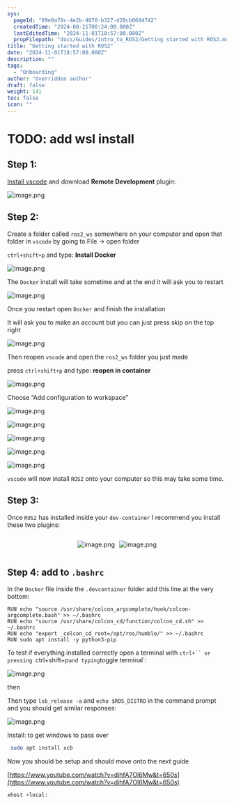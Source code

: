 ```yaml
---
sys:
  pageId: "89e0a78c-4e2b-4070-b327-d28cb0694742"
  createdTime: "2024-08-21T00:24:00.000Z"
  lastEditedTime: "2024-11-01T18:57:00.000Z"
  propFilepath: "docs/Guides/intro_to_ROS2/Getting started with ROS2.md"
title: "Getting started with ROS2"
date: "2024-11-01T18:57:00.000Z"
description: ""
tags:
  - "Onboarding"
author: "Overridden author"
draft: false
weight: 141
toc: false
icon: ""
---
```


# TODO: add wsl install

## Step 1:

[Install vscode](https://code.visualstudio.com/download) and download **Remote Development** plugin:

![image.png](https://prod-files-secure.s3.us-west-2.amazonaws.com/d518164a-d88e-44d1-a4ee-3adb3bd8bce0/efb52993-1881-4a40-b95e-6f020334f022/image.png?X-Amz-Algorithm=AWS4-HMAC-SHA256&X-Amz-Content-Sha256=UNSIGNED-PAYLOAD&X-Amz-Credential=ASIAZI2LB466QUX2C255%2F20250206%2Fus-west-2%2Fs3%2Faws4_request&X-Amz-Date=20250206T190127Z&X-Amz-Expires=3600&X-Amz-Security-Token=IQoJb3JpZ2luX2VjEEsaCXVzLXdlc3QtMiJHMEUCIFr1o5FHKTVfAzg0YqRTag3d6AwjuT8Gkvbb4ghg66%2FxAiEA%2Fby8uco2WZ2rHbgcic%2F%2BfU88Bp6vN07M1a9gx4Sn%2Fs4q%2FwMIYxAAGgw2Mzc0MjMxODM4MDUiDLQcR4Ybl77%2BkJfPCSrcA9Akj8SuGZAnnzBNQrXVJfjNPHifEuiCr0e7MzBtFgYiqZgFj8eB0ctTEGUSSGM4qdGGZdSpmHY%2F2ts4xu%2FP%2FVBNIwGGOTm98bUikB0d7lXczpBSkjhbxrA5I%2B6tqDZOOLErcDTBrAumpwQkTgiU%2BtNqQ4yZxvbfdvpoLzEzpWN6OADFr87N41nmzrKEUUGQ2p4YaJ96HexjtUruWUa4k1CzLro5%2BkNx47hat6FMuobwp%2B8m3doNVjR0meWvLPJfPZRslZsEAQnAmKtlGEB0NIUnLNnICIaL%2BychqIjkmCcK8lqvq5oXKl4B%2BU0PVltpsq%2BvhtOy2dN%2Fko3xzzd7Hj5iht2w0rz2U%2FmjnAAehJFMKHitj0EQ5vy%2ByNjARuWTPOX1q9JQvkO3hJvRCiqqNmjRom147ZuWPG8D%2B0bebkh5uudjgoYLItUGL%2F9tfzWIa6TNCsxjdAfacHw4bTGSKlwD%2FBEuK6Thtd%2FPPtvC5mzLQUCrwNG4GuHS6SF68jLh%2F2q5BpP8t0yCMFg16yzFdTWFcsbPmXHj0pkbFZ9nboFdtY69Vn12HAjjDNpDV3L8hZdfIfL72GGC%2FAzTvRK5A4JWvJcUy0uV4ej7V7RjvwsziMIOtrggi5yTPGCuMOH9k70GOqUBfJX1XyIWNXiRCE3wPz3xgX5DRm4hUFSlpDIOReecmkt%2FccKdJOCpWK3arVzCczCn2Tx1pD3NDf7GMe1YS4r57IMgNkRGXziBMo5mr4nbHKIG4P75AfqA1gS0dkaeTRBcLP8smlfccpLaGB4dHqE%2F9JsstZosMgtslPn8ucGgVxXaVa3OUpby%2FXNti7biy9Sb3K8xCS8tUVpnGkw6%2BEMPnttyk%2FPG&X-Amz-Signature=f71774997af35133393f908fd2e4a2a01d389729d39ab532724439bdf325a6a7&X-Amz-SignedHeaders=host&x-id=GetObject)

## Step 2:

Create a folder called `ros2_ws` somewhere on your computer and open that folder in `vscode` by going to File → open folder 

`ctrl+shift+p` and type: **Install Docker**

![image.png](https://prod-files-secure.s3.us-west-2.amazonaws.com/d518164a-d88e-44d1-a4ee-3adb3bd8bce0/2269dc0e-1cd5-47ff-bceb-c04ad9b2eab0/image.png?X-Amz-Algorithm=AWS4-HMAC-SHA256&X-Amz-Content-Sha256=UNSIGNED-PAYLOAD&X-Amz-Credential=ASIAZI2LB466QUX2C255%2F20250206%2Fus-west-2%2Fs3%2Faws4_request&X-Amz-Date=20250206T190126Z&X-Amz-Expires=3600&X-Amz-Security-Token=IQoJb3JpZ2luX2VjEEsaCXVzLXdlc3QtMiJHMEUCIFr1o5FHKTVfAzg0YqRTag3d6AwjuT8Gkvbb4ghg66%2FxAiEA%2Fby8uco2WZ2rHbgcic%2F%2BfU88Bp6vN07M1a9gx4Sn%2Fs4q%2FwMIYxAAGgw2Mzc0MjMxODM4MDUiDLQcR4Ybl77%2BkJfPCSrcA9Akj8SuGZAnnzBNQrXVJfjNPHifEuiCr0e7MzBtFgYiqZgFj8eB0ctTEGUSSGM4qdGGZdSpmHY%2F2ts4xu%2FP%2FVBNIwGGOTm98bUikB0d7lXczpBSkjhbxrA5I%2B6tqDZOOLErcDTBrAumpwQkTgiU%2BtNqQ4yZxvbfdvpoLzEzpWN6OADFr87N41nmzrKEUUGQ2p4YaJ96HexjtUruWUa4k1CzLro5%2BkNx47hat6FMuobwp%2B8m3doNVjR0meWvLPJfPZRslZsEAQnAmKtlGEB0NIUnLNnICIaL%2BychqIjkmCcK8lqvq5oXKl4B%2BU0PVltpsq%2BvhtOy2dN%2Fko3xzzd7Hj5iht2w0rz2U%2FmjnAAehJFMKHitj0EQ5vy%2ByNjARuWTPOX1q9JQvkO3hJvRCiqqNmjRom147ZuWPG8D%2B0bebkh5uudjgoYLItUGL%2F9tfzWIa6TNCsxjdAfacHw4bTGSKlwD%2FBEuK6Thtd%2FPPtvC5mzLQUCrwNG4GuHS6SF68jLh%2F2q5BpP8t0yCMFg16yzFdTWFcsbPmXHj0pkbFZ9nboFdtY69Vn12HAjjDNpDV3L8hZdfIfL72GGC%2FAzTvRK5A4JWvJcUy0uV4ej7V7RjvwsziMIOtrggi5yTPGCuMOH9k70GOqUBfJX1XyIWNXiRCE3wPz3xgX5DRm4hUFSlpDIOReecmkt%2FccKdJOCpWK3arVzCczCn2Tx1pD3NDf7GMe1YS4r57IMgNkRGXziBMo5mr4nbHKIG4P75AfqA1gS0dkaeTRBcLP8smlfccpLaGB4dHqE%2F9JsstZosMgtslPn8ucGgVxXaVa3OUpby%2FXNti7biy9Sb3K8xCS8tUVpnGkw6%2BEMPnttyk%2FPG&X-Amz-Signature=57eb945822570e8df66ef4ab796c292cc5c076fe83ad9c56104f321711e5e042&X-Amz-SignedHeaders=host&x-id=GetObject)

The `Docker` install will take sometime and at the end it will ask you to restart

![image.png](https://prod-files-secure.s3.us-west-2.amazonaws.com/d518164a-d88e-44d1-a4ee-3adb3bd8bce0/ed233f78-be33-4b1f-b89c-9c346c0e961e/image.png?X-Amz-Algorithm=AWS4-HMAC-SHA256&X-Amz-Content-Sha256=UNSIGNED-PAYLOAD&X-Amz-Credential=ASIAZI2LB466QUX2C255%2F20250206%2Fus-west-2%2Fs3%2Faws4_request&X-Amz-Date=20250206T190126Z&X-Amz-Expires=3600&X-Amz-Security-Token=IQoJb3JpZ2luX2VjEEsaCXVzLXdlc3QtMiJHMEUCIFr1o5FHKTVfAzg0YqRTag3d6AwjuT8Gkvbb4ghg66%2FxAiEA%2Fby8uco2WZ2rHbgcic%2F%2BfU88Bp6vN07M1a9gx4Sn%2Fs4q%2FwMIYxAAGgw2Mzc0MjMxODM4MDUiDLQcR4Ybl77%2BkJfPCSrcA9Akj8SuGZAnnzBNQrXVJfjNPHifEuiCr0e7MzBtFgYiqZgFj8eB0ctTEGUSSGM4qdGGZdSpmHY%2F2ts4xu%2FP%2FVBNIwGGOTm98bUikB0d7lXczpBSkjhbxrA5I%2B6tqDZOOLErcDTBrAumpwQkTgiU%2BtNqQ4yZxvbfdvpoLzEzpWN6OADFr87N41nmzrKEUUGQ2p4YaJ96HexjtUruWUa4k1CzLro5%2BkNx47hat6FMuobwp%2B8m3doNVjR0meWvLPJfPZRslZsEAQnAmKtlGEB0NIUnLNnICIaL%2BychqIjkmCcK8lqvq5oXKl4B%2BU0PVltpsq%2BvhtOy2dN%2Fko3xzzd7Hj5iht2w0rz2U%2FmjnAAehJFMKHitj0EQ5vy%2ByNjARuWTPOX1q9JQvkO3hJvRCiqqNmjRom147ZuWPG8D%2B0bebkh5uudjgoYLItUGL%2F9tfzWIa6TNCsxjdAfacHw4bTGSKlwD%2FBEuK6Thtd%2FPPtvC5mzLQUCrwNG4GuHS6SF68jLh%2F2q5BpP8t0yCMFg16yzFdTWFcsbPmXHj0pkbFZ9nboFdtY69Vn12HAjjDNpDV3L8hZdfIfL72GGC%2FAzTvRK5A4JWvJcUy0uV4ej7V7RjvwsziMIOtrggi5yTPGCuMOH9k70GOqUBfJX1XyIWNXiRCE3wPz3xgX5DRm4hUFSlpDIOReecmkt%2FccKdJOCpWK3arVzCczCn2Tx1pD3NDf7GMe1YS4r57IMgNkRGXziBMo5mr4nbHKIG4P75AfqA1gS0dkaeTRBcLP8smlfccpLaGB4dHqE%2F9JsstZosMgtslPn8ucGgVxXaVa3OUpby%2FXNti7biy9Sb3K8xCS8tUVpnGkw6%2BEMPnttyk%2FPG&X-Amz-Signature=ad1787e4d464a094bfe3c68e8a3d2d238c308a30b1b743092648b5bd17c2ace9&X-Amz-SignedHeaders=host&x-id=GetObject)

Once you restart open `Docker` and finish the installation

It will ask you to make an account but you can just press skip on the top right

![image.png](https://prod-files-secure.s3.us-west-2.amazonaws.com/d518164a-d88e-44d1-a4ee-3adb3bd8bce0/21010ad9-1659-4fd9-9f59-9932a09b2a3d/image.png?X-Amz-Algorithm=AWS4-HMAC-SHA256&X-Amz-Content-Sha256=UNSIGNED-PAYLOAD&X-Amz-Credential=ASIAZI2LB466QUX2C255%2F20250206%2Fus-west-2%2Fs3%2Faws4_request&X-Amz-Date=20250206T190127Z&X-Amz-Expires=3600&X-Amz-Security-Token=IQoJb3JpZ2luX2VjEEsaCXVzLXdlc3QtMiJHMEUCIFr1o5FHKTVfAzg0YqRTag3d6AwjuT8Gkvbb4ghg66%2FxAiEA%2Fby8uco2WZ2rHbgcic%2F%2BfU88Bp6vN07M1a9gx4Sn%2Fs4q%2FwMIYxAAGgw2Mzc0MjMxODM4MDUiDLQcR4Ybl77%2BkJfPCSrcA9Akj8SuGZAnnzBNQrXVJfjNPHifEuiCr0e7MzBtFgYiqZgFj8eB0ctTEGUSSGM4qdGGZdSpmHY%2F2ts4xu%2FP%2FVBNIwGGOTm98bUikB0d7lXczpBSkjhbxrA5I%2B6tqDZOOLErcDTBrAumpwQkTgiU%2BtNqQ4yZxvbfdvpoLzEzpWN6OADFr87N41nmzrKEUUGQ2p4YaJ96HexjtUruWUa4k1CzLro5%2BkNx47hat6FMuobwp%2B8m3doNVjR0meWvLPJfPZRslZsEAQnAmKtlGEB0NIUnLNnICIaL%2BychqIjkmCcK8lqvq5oXKl4B%2BU0PVltpsq%2BvhtOy2dN%2Fko3xzzd7Hj5iht2w0rz2U%2FmjnAAehJFMKHitj0EQ5vy%2ByNjARuWTPOX1q9JQvkO3hJvRCiqqNmjRom147ZuWPG8D%2B0bebkh5uudjgoYLItUGL%2F9tfzWIa6TNCsxjdAfacHw4bTGSKlwD%2FBEuK6Thtd%2FPPtvC5mzLQUCrwNG4GuHS6SF68jLh%2F2q5BpP8t0yCMFg16yzFdTWFcsbPmXHj0pkbFZ9nboFdtY69Vn12HAjjDNpDV3L8hZdfIfL72GGC%2FAzTvRK5A4JWvJcUy0uV4ej7V7RjvwsziMIOtrggi5yTPGCuMOH9k70GOqUBfJX1XyIWNXiRCE3wPz3xgX5DRm4hUFSlpDIOReecmkt%2FccKdJOCpWK3arVzCczCn2Tx1pD3NDf7GMe1YS4r57IMgNkRGXziBMo5mr4nbHKIG4P75AfqA1gS0dkaeTRBcLP8smlfccpLaGB4dHqE%2F9JsstZosMgtslPn8ucGgVxXaVa3OUpby%2FXNti7biy9Sb3K8xCS8tUVpnGkw6%2BEMPnttyk%2FPG&X-Amz-Signature=85f50117941ba0c9a362744e5e136c5a9107ef566633f32ef615685b3a11bca5&X-Amz-SignedHeaders=host&x-id=GetObject)

Then reopen `vscode` and open the `ros2_ws` folder you just made

press `ctrl+shift+p` and type: **reopen in container**

![image.png](https://prod-files-secure.s3.us-west-2.amazonaws.com/d518164a-d88e-44d1-a4ee-3adb3bd8bce0/4e93b8c2-41ad-488c-8095-c74205196118/image.png?X-Amz-Algorithm=AWS4-HMAC-SHA256&X-Amz-Content-Sha256=UNSIGNED-PAYLOAD&X-Amz-Credential=ASIAZI2LB466QUX2C255%2F20250206%2Fus-west-2%2Fs3%2Faws4_request&X-Amz-Date=20250206T190126Z&X-Amz-Expires=3600&X-Amz-Security-Token=IQoJb3JpZ2luX2VjEEsaCXVzLXdlc3QtMiJHMEUCIFr1o5FHKTVfAzg0YqRTag3d6AwjuT8Gkvbb4ghg66%2FxAiEA%2Fby8uco2WZ2rHbgcic%2F%2BfU88Bp6vN07M1a9gx4Sn%2Fs4q%2FwMIYxAAGgw2Mzc0MjMxODM4MDUiDLQcR4Ybl77%2BkJfPCSrcA9Akj8SuGZAnnzBNQrXVJfjNPHifEuiCr0e7MzBtFgYiqZgFj8eB0ctTEGUSSGM4qdGGZdSpmHY%2F2ts4xu%2FP%2FVBNIwGGOTm98bUikB0d7lXczpBSkjhbxrA5I%2B6tqDZOOLErcDTBrAumpwQkTgiU%2BtNqQ4yZxvbfdvpoLzEzpWN6OADFr87N41nmzrKEUUGQ2p4YaJ96HexjtUruWUa4k1CzLro5%2BkNx47hat6FMuobwp%2B8m3doNVjR0meWvLPJfPZRslZsEAQnAmKtlGEB0NIUnLNnICIaL%2BychqIjkmCcK8lqvq5oXKl4B%2BU0PVltpsq%2BvhtOy2dN%2Fko3xzzd7Hj5iht2w0rz2U%2FmjnAAehJFMKHitj0EQ5vy%2ByNjARuWTPOX1q9JQvkO3hJvRCiqqNmjRom147ZuWPG8D%2B0bebkh5uudjgoYLItUGL%2F9tfzWIa6TNCsxjdAfacHw4bTGSKlwD%2FBEuK6Thtd%2FPPtvC5mzLQUCrwNG4GuHS6SF68jLh%2F2q5BpP8t0yCMFg16yzFdTWFcsbPmXHj0pkbFZ9nboFdtY69Vn12HAjjDNpDV3L8hZdfIfL72GGC%2FAzTvRK5A4JWvJcUy0uV4ej7V7RjvwsziMIOtrggi5yTPGCuMOH9k70GOqUBfJX1XyIWNXiRCE3wPz3xgX5DRm4hUFSlpDIOReecmkt%2FccKdJOCpWK3arVzCczCn2Tx1pD3NDf7GMe1YS4r57IMgNkRGXziBMo5mr4nbHKIG4P75AfqA1gS0dkaeTRBcLP8smlfccpLaGB4dHqE%2F9JsstZosMgtslPn8ucGgVxXaVa3OUpby%2FXNti7biy9Sb3K8xCS8tUVpnGkw6%2BEMPnttyk%2FPG&X-Amz-Signature=f08dda5225a7610fbd02959b87916c6d284c56442ba107a67122e94103f61b16&X-Amz-SignedHeaders=host&x-id=GetObject)

Choose “Add configuration to workspace”

![image.png](https://prod-files-secure.s3.us-west-2.amazonaws.com/d518164a-d88e-44d1-a4ee-3adb3bd8bce0/9560b282-5060-4989-ba37-97e7b2c22476/image.png?X-Amz-Algorithm=AWS4-HMAC-SHA256&X-Amz-Content-Sha256=UNSIGNED-PAYLOAD&X-Amz-Credential=ASIAZI2LB466QUX2C255%2F20250206%2Fus-west-2%2Fs3%2Faws4_request&X-Amz-Date=20250206T190127Z&X-Amz-Expires=3600&X-Amz-Security-Token=IQoJb3JpZ2luX2VjEEsaCXVzLXdlc3QtMiJHMEUCIFr1o5FHKTVfAzg0YqRTag3d6AwjuT8Gkvbb4ghg66%2FxAiEA%2Fby8uco2WZ2rHbgcic%2F%2BfU88Bp6vN07M1a9gx4Sn%2Fs4q%2FwMIYxAAGgw2Mzc0MjMxODM4MDUiDLQcR4Ybl77%2BkJfPCSrcA9Akj8SuGZAnnzBNQrXVJfjNPHifEuiCr0e7MzBtFgYiqZgFj8eB0ctTEGUSSGM4qdGGZdSpmHY%2F2ts4xu%2FP%2FVBNIwGGOTm98bUikB0d7lXczpBSkjhbxrA5I%2B6tqDZOOLErcDTBrAumpwQkTgiU%2BtNqQ4yZxvbfdvpoLzEzpWN6OADFr87N41nmzrKEUUGQ2p4YaJ96HexjtUruWUa4k1CzLro5%2BkNx47hat6FMuobwp%2B8m3doNVjR0meWvLPJfPZRslZsEAQnAmKtlGEB0NIUnLNnICIaL%2BychqIjkmCcK8lqvq5oXKl4B%2BU0PVltpsq%2BvhtOy2dN%2Fko3xzzd7Hj5iht2w0rz2U%2FmjnAAehJFMKHitj0EQ5vy%2ByNjARuWTPOX1q9JQvkO3hJvRCiqqNmjRom147ZuWPG8D%2B0bebkh5uudjgoYLItUGL%2F9tfzWIa6TNCsxjdAfacHw4bTGSKlwD%2FBEuK6Thtd%2FPPtvC5mzLQUCrwNG4GuHS6SF68jLh%2F2q5BpP8t0yCMFg16yzFdTWFcsbPmXHj0pkbFZ9nboFdtY69Vn12HAjjDNpDV3L8hZdfIfL72GGC%2FAzTvRK5A4JWvJcUy0uV4ej7V7RjvwsziMIOtrggi5yTPGCuMOH9k70GOqUBfJX1XyIWNXiRCE3wPz3xgX5DRm4hUFSlpDIOReecmkt%2FccKdJOCpWK3arVzCczCn2Tx1pD3NDf7GMe1YS4r57IMgNkRGXziBMo5mr4nbHKIG4P75AfqA1gS0dkaeTRBcLP8smlfccpLaGB4dHqE%2F9JsstZosMgtslPn8ucGgVxXaVa3OUpby%2FXNti7biy9Sb3K8xCS8tUVpnGkw6%2BEMPnttyk%2FPG&X-Amz-Signature=9bd61ad7df4a82840ff42f6117191c9f641060e845058906d4376cfbba1030db&X-Amz-SignedHeaders=host&x-id=GetObject)

![image.png](https://prod-files-secure.s3.us-west-2.amazonaws.com/d518164a-d88e-44d1-a4ee-3adb3bd8bce0/2ee63f81-886b-48e8-a553-dc6e5eac99e4/image.png?X-Amz-Algorithm=AWS4-HMAC-SHA256&X-Amz-Content-Sha256=UNSIGNED-PAYLOAD&X-Amz-Credential=ASIAZI2LB466QUX2C255%2F20250206%2Fus-west-2%2Fs3%2Faws4_request&X-Amz-Date=20250206T190126Z&X-Amz-Expires=3600&X-Amz-Security-Token=IQoJb3JpZ2luX2VjEEsaCXVzLXdlc3QtMiJHMEUCIFr1o5FHKTVfAzg0YqRTag3d6AwjuT8Gkvbb4ghg66%2FxAiEA%2Fby8uco2WZ2rHbgcic%2F%2BfU88Bp6vN07M1a9gx4Sn%2Fs4q%2FwMIYxAAGgw2Mzc0MjMxODM4MDUiDLQcR4Ybl77%2BkJfPCSrcA9Akj8SuGZAnnzBNQrXVJfjNPHifEuiCr0e7MzBtFgYiqZgFj8eB0ctTEGUSSGM4qdGGZdSpmHY%2F2ts4xu%2FP%2FVBNIwGGOTm98bUikB0d7lXczpBSkjhbxrA5I%2B6tqDZOOLErcDTBrAumpwQkTgiU%2BtNqQ4yZxvbfdvpoLzEzpWN6OADFr87N41nmzrKEUUGQ2p4YaJ96HexjtUruWUa4k1CzLro5%2BkNx47hat6FMuobwp%2B8m3doNVjR0meWvLPJfPZRslZsEAQnAmKtlGEB0NIUnLNnICIaL%2BychqIjkmCcK8lqvq5oXKl4B%2BU0PVltpsq%2BvhtOy2dN%2Fko3xzzd7Hj5iht2w0rz2U%2FmjnAAehJFMKHitj0EQ5vy%2ByNjARuWTPOX1q9JQvkO3hJvRCiqqNmjRom147ZuWPG8D%2B0bebkh5uudjgoYLItUGL%2F9tfzWIa6TNCsxjdAfacHw4bTGSKlwD%2FBEuK6Thtd%2FPPtvC5mzLQUCrwNG4GuHS6SF68jLh%2F2q5BpP8t0yCMFg16yzFdTWFcsbPmXHj0pkbFZ9nboFdtY69Vn12HAjjDNpDV3L8hZdfIfL72GGC%2FAzTvRK5A4JWvJcUy0uV4ej7V7RjvwsziMIOtrggi5yTPGCuMOH9k70GOqUBfJX1XyIWNXiRCE3wPz3xgX5DRm4hUFSlpDIOReecmkt%2FccKdJOCpWK3arVzCczCn2Tx1pD3NDf7GMe1YS4r57IMgNkRGXziBMo5mr4nbHKIG4P75AfqA1gS0dkaeTRBcLP8smlfccpLaGB4dHqE%2F9JsstZosMgtslPn8ucGgVxXaVa3OUpby%2FXNti7biy9Sb3K8xCS8tUVpnGkw6%2BEMPnttyk%2FPG&X-Amz-Signature=3dfe2c9d61977f2f9269fe1d64e376d7edf1043c6682b86c582755888d424088&X-Amz-SignedHeaders=host&x-id=GetObject)

![image.png](https://prod-files-secure.s3.us-west-2.amazonaws.com/d518164a-d88e-44d1-a4ee-3adb3bd8bce0/ae1580b2-b048-407e-aed9-b584224a7a04/image.png?X-Amz-Algorithm=AWS4-HMAC-SHA256&X-Amz-Content-Sha256=UNSIGNED-PAYLOAD&X-Amz-Credential=ASIAZI2LB466QUX2C255%2F20250206%2Fus-west-2%2Fs3%2Faws4_request&X-Amz-Date=20250206T190126Z&X-Amz-Expires=3600&X-Amz-Security-Token=IQoJb3JpZ2luX2VjEEsaCXVzLXdlc3QtMiJHMEUCIFr1o5FHKTVfAzg0YqRTag3d6AwjuT8Gkvbb4ghg66%2FxAiEA%2Fby8uco2WZ2rHbgcic%2F%2BfU88Bp6vN07M1a9gx4Sn%2Fs4q%2FwMIYxAAGgw2Mzc0MjMxODM4MDUiDLQcR4Ybl77%2BkJfPCSrcA9Akj8SuGZAnnzBNQrXVJfjNPHifEuiCr0e7MzBtFgYiqZgFj8eB0ctTEGUSSGM4qdGGZdSpmHY%2F2ts4xu%2FP%2FVBNIwGGOTm98bUikB0d7lXczpBSkjhbxrA5I%2B6tqDZOOLErcDTBrAumpwQkTgiU%2BtNqQ4yZxvbfdvpoLzEzpWN6OADFr87N41nmzrKEUUGQ2p4YaJ96HexjtUruWUa4k1CzLro5%2BkNx47hat6FMuobwp%2B8m3doNVjR0meWvLPJfPZRslZsEAQnAmKtlGEB0NIUnLNnICIaL%2BychqIjkmCcK8lqvq5oXKl4B%2BU0PVltpsq%2BvhtOy2dN%2Fko3xzzd7Hj5iht2w0rz2U%2FmjnAAehJFMKHitj0EQ5vy%2ByNjARuWTPOX1q9JQvkO3hJvRCiqqNmjRom147ZuWPG8D%2B0bebkh5uudjgoYLItUGL%2F9tfzWIa6TNCsxjdAfacHw4bTGSKlwD%2FBEuK6Thtd%2FPPtvC5mzLQUCrwNG4GuHS6SF68jLh%2F2q5BpP8t0yCMFg16yzFdTWFcsbPmXHj0pkbFZ9nboFdtY69Vn12HAjjDNpDV3L8hZdfIfL72GGC%2FAzTvRK5A4JWvJcUy0uV4ej7V7RjvwsziMIOtrggi5yTPGCuMOH9k70GOqUBfJX1XyIWNXiRCE3wPz3xgX5DRm4hUFSlpDIOReecmkt%2FccKdJOCpWK3arVzCczCn2Tx1pD3NDf7GMe1YS4r57IMgNkRGXziBMo5mr4nbHKIG4P75AfqA1gS0dkaeTRBcLP8smlfccpLaGB4dHqE%2F9JsstZosMgtslPn8ucGgVxXaVa3OUpby%2FXNti7biy9Sb3K8xCS8tUVpnGkw6%2BEMPnttyk%2FPG&X-Amz-Signature=6e189c59c39fadb1aaa42bee5050db5e9788b0ee0bc118078e5d458c9714a356&X-Amz-SignedHeaders=host&x-id=GetObject)

![image.png](https://prod-files-secure.s3.us-west-2.amazonaws.com/d518164a-d88e-44d1-a4ee-3adb3bd8bce0/53255b28-f75e-430f-b9e3-c0ac8577e42b/image.png?X-Amz-Algorithm=AWS4-HMAC-SHA256&X-Amz-Content-Sha256=UNSIGNED-PAYLOAD&X-Amz-Credential=ASIAZI2LB466QUX2C255%2F20250206%2Fus-west-2%2Fs3%2Faws4_request&X-Amz-Date=20250206T190126Z&X-Amz-Expires=3600&X-Amz-Security-Token=IQoJb3JpZ2luX2VjEEsaCXVzLXdlc3QtMiJHMEUCIFr1o5FHKTVfAzg0YqRTag3d6AwjuT8Gkvbb4ghg66%2FxAiEA%2Fby8uco2WZ2rHbgcic%2F%2BfU88Bp6vN07M1a9gx4Sn%2Fs4q%2FwMIYxAAGgw2Mzc0MjMxODM4MDUiDLQcR4Ybl77%2BkJfPCSrcA9Akj8SuGZAnnzBNQrXVJfjNPHifEuiCr0e7MzBtFgYiqZgFj8eB0ctTEGUSSGM4qdGGZdSpmHY%2F2ts4xu%2FP%2FVBNIwGGOTm98bUikB0d7lXczpBSkjhbxrA5I%2B6tqDZOOLErcDTBrAumpwQkTgiU%2BtNqQ4yZxvbfdvpoLzEzpWN6OADFr87N41nmzrKEUUGQ2p4YaJ96HexjtUruWUa4k1CzLro5%2BkNx47hat6FMuobwp%2B8m3doNVjR0meWvLPJfPZRslZsEAQnAmKtlGEB0NIUnLNnICIaL%2BychqIjkmCcK8lqvq5oXKl4B%2BU0PVltpsq%2BvhtOy2dN%2Fko3xzzd7Hj5iht2w0rz2U%2FmjnAAehJFMKHitj0EQ5vy%2ByNjARuWTPOX1q9JQvkO3hJvRCiqqNmjRom147ZuWPG8D%2B0bebkh5uudjgoYLItUGL%2F9tfzWIa6TNCsxjdAfacHw4bTGSKlwD%2FBEuK6Thtd%2FPPtvC5mzLQUCrwNG4GuHS6SF68jLh%2F2q5BpP8t0yCMFg16yzFdTWFcsbPmXHj0pkbFZ9nboFdtY69Vn12HAjjDNpDV3L8hZdfIfL72GGC%2FAzTvRK5A4JWvJcUy0uV4ej7V7RjvwsziMIOtrggi5yTPGCuMOH9k70GOqUBfJX1XyIWNXiRCE3wPz3xgX5DRm4hUFSlpDIOReecmkt%2FccKdJOCpWK3arVzCczCn2Tx1pD3NDf7GMe1YS4r57IMgNkRGXziBMo5mr4nbHKIG4P75AfqA1gS0dkaeTRBcLP8smlfccpLaGB4dHqE%2F9JsstZosMgtslPn8ucGgVxXaVa3OUpby%2FXNti7biy9Sb3K8xCS8tUVpnGkw6%2BEMPnttyk%2FPG&X-Amz-Signature=32282f9873d0a83e5f772cfd9738aef698cf778e4ee0052094b516463152e2f5&X-Amz-SignedHeaders=host&x-id=GetObject)

![image.png](https://prod-files-secure.s3.us-west-2.amazonaws.com/d518164a-d88e-44d1-a4ee-3adb3bd8bce0/7c562767-5af9-4ffb-97d1-327bcdf4ee00/image.png?X-Amz-Algorithm=AWS4-HMAC-SHA256&X-Amz-Content-Sha256=UNSIGNED-PAYLOAD&X-Amz-Credential=ASIAZI2LB466QUX2C255%2F20250206%2Fus-west-2%2Fs3%2Faws4_request&X-Amz-Date=20250206T190126Z&X-Amz-Expires=3600&X-Amz-Security-Token=IQoJb3JpZ2luX2VjEEsaCXVzLXdlc3QtMiJHMEUCIFr1o5FHKTVfAzg0YqRTag3d6AwjuT8Gkvbb4ghg66%2FxAiEA%2Fby8uco2WZ2rHbgcic%2F%2BfU88Bp6vN07M1a9gx4Sn%2Fs4q%2FwMIYxAAGgw2Mzc0MjMxODM4MDUiDLQcR4Ybl77%2BkJfPCSrcA9Akj8SuGZAnnzBNQrXVJfjNPHifEuiCr0e7MzBtFgYiqZgFj8eB0ctTEGUSSGM4qdGGZdSpmHY%2F2ts4xu%2FP%2FVBNIwGGOTm98bUikB0d7lXczpBSkjhbxrA5I%2B6tqDZOOLErcDTBrAumpwQkTgiU%2BtNqQ4yZxvbfdvpoLzEzpWN6OADFr87N41nmzrKEUUGQ2p4YaJ96HexjtUruWUa4k1CzLro5%2BkNx47hat6FMuobwp%2B8m3doNVjR0meWvLPJfPZRslZsEAQnAmKtlGEB0NIUnLNnICIaL%2BychqIjkmCcK8lqvq5oXKl4B%2BU0PVltpsq%2BvhtOy2dN%2Fko3xzzd7Hj5iht2w0rz2U%2FmjnAAehJFMKHitj0EQ5vy%2ByNjARuWTPOX1q9JQvkO3hJvRCiqqNmjRom147ZuWPG8D%2B0bebkh5uudjgoYLItUGL%2F9tfzWIa6TNCsxjdAfacHw4bTGSKlwD%2FBEuK6Thtd%2FPPtvC5mzLQUCrwNG4GuHS6SF68jLh%2F2q5BpP8t0yCMFg16yzFdTWFcsbPmXHj0pkbFZ9nboFdtY69Vn12HAjjDNpDV3L8hZdfIfL72GGC%2FAzTvRK5A4JWvJcUy0uV4ej7V7RjvwsziMIOtrggi5yTPGCuMOH9k70GOqUBfJX1XyIWNXiRCE3wPz3xgX5DRm4hUFSlpDIOReecmkt%2FccKdJOCpWK3arVzCczCn2Tx1pD3NDf7GMe1YS4r57IMgNkRGXziBMo5mr4nbHKIG4P75AfqA1gS0dkaeTRBcLP8smlfccpLaGB4dHqE%2F9JsstZosMgtslPn8ucGgVxXaVa3OUpby%2FXNti7biy9Sb3K8xCS8tUVpnGkw6%2BEMPnttyk%2FPG&X-Amz-Signature=262366444497763b086ef2eb7a425eb37f96b99099ecdfdf82ea6ef6b6499249&X-Amz-SignedHeaders=host&x-id=GetObject)

`vscode` will now install `ROS2` onto your computer so this may take some time.

## Step 3:

Once `ROS2` has installed inside your `dev-container` I recommend you install these two plugins:

<div style="display: flex;flex-direction: row; column-gap:10px; max-width: 630px;justify-content: center;">
<div>

![image.png](https://prod-files-secure.s3.us-west-2.amazonaws.com/d518164a-d88e-44d1-a4ee-3adb3bd8bce0/3fc3d550-5a54-4ba1-ba6b-faa01cdb7369/image.png?X-Amz-Algorithm=AWS4-HMAC-SHA256&X-Amz-Content-Sha256=UNSIGNED-PAYLOAD&X-Amz-Credential=ASIAZI2LB4665Y7PG6EU%2F20250206%2Fus-west-2%2Fs3%2Faws4_request&X-Amz-Date=20250206T190130Z&X-Amz-Expires=3600&X-Amz-Security-Token=IQoJb3JpZ2luX2VjEEsaCXVzLXdlc3QtMiJIMEYCIQDiNWTbSFhmSnkAMTsRPAu1S8WEEiUMBQXFFydm1J%2FKcgIhAKEztkMO2STDot1Sun%2FUER8Uvnc289YM8N5fCj%2BRIkN3Kv8DCGQQABoMNjM3NDIzMTgzODA1IgzLxWjN%2B6jeGWUMwhAq3APsGh5Ni%2BUDXAW6Ck6MY8TgMWOxVRi7oJmMYzYH63CTmHmXcAe5WMmM0GQi%2FTTe8ao7WtafaKUwr0XCpOBVvX3PgfR%2B5tjYP8DkpgT3BJpf1qqUDEaCCEeS5tGt33t2%2Fj4Gab2b3n1N%2Bh%2BZ0lzVlhcqwxIl0IfgxonOV6IGy7whVCc4DGH7ZYLuXFEQCfqbz1RZ%2BsAXWStktL44aDVlMu%2BCmsYuAMy7mpuduwCv4X5EKSMjVyH7C1qV0r40nTbtQTBT0oah1%2B3xHRAiNdD2VkCLpocSGVcd%2BUHWV8IdnlLK41KXt9Yzth6RCu43jilRofddv4xIaKfjv7JJ1zVwK9IOen%2Br3wygmZ17IMhIcvodcI0ysumeW%2B6QdEMLLe8fOs0xReQeD0ouLAiS7aUBrn1ZFRCYTF3F%2Bteswl72McMCsBp63%2F7Q%2BRk4wiGzJjipEiMfuxcmNlEhuXVF5X8GDhCWLjCLEFKu0GPso0zNpwJrHCo16E%2BPfkrGnr34GchtO4Bs1syMGe1MWGFMRtMeD0fPeKHKo0BaR%2Fje%2BMQDQiBbNXKE53rP4sLYGFBKMoHamt0zz1OueBrnl68GgOY481GtRcsRaKQ52glhSjxtLPa6dHuWgy0d08a33m1oHTCT%2FZO9BjqkAdeTtIxn%2FQ0juaoJlTo6GRiBM%2BRv2YLtTRRbTfKWG7FHV5%2FYd3ePHU0I1jmIORoH8%2Fg1WgqE2P1LRvsF7k15Ky4eXwCOmd28m5%2FX%2BtFEMk73YGaE0nJ2Nwr%2Fo%2B%2F4ulIPigd9vinkJCQadPTuylXWJbsJWlaXePf9kXVMoSt9hb7ggm9V82mxhR4qJypeAigglE%2BmbqZYx2vbrnDWNVrpXi8GE%2BSC&X-Amz-Signature=e1db11494770770ac4e86d056e5d2436b79235b53b3f0f02b0f11e237a8ba8b7&X-Amz-SignedHeaders=host&x-id=GetObject)

</div>
<div>

![image.png](https://prod-files-secure.s3.us-west-2.amazonaws.com/d518164a-d88e-44d1-a4ee-3adb3bd8bce0/d994cc66-13c2-4093-a5a3-f84cf4601a82/image.png?X-Amz-Algorithm=AWS4-HMAC-SHA256&X-Amz-Content-Sha256=UNSIGNED-PAYLOAD&X-Amz-Credential=ASIAZI2LB466QHSHY57V%2F20250206%2Fus-west-2%2Fs3%2Faws4_request&X-Amz-Date=20250206T190130Z&X-Amz-Expires=3600&X-Amz-Security-Token=IQoJb3JpZ2luX2VjEEsaCXVzLXdlc3QtMiJGMEQCIEfTn9d%2Fhl5HCKm4V3004MZEand5fm8X4a%2Fa%2FbEbeaiVAiA27KPhLA2ZMBn8wzH4CyXBaHd9ilGJfP8Z9X2jsXMW6ir%2FAwhkEAAaDDYzNzQyMzE4MzgwNSIM9Ca9WAMJx06cTzeSKtwDfGvUNE2pAPULEAk9Vd0Z7y%2FqzyO%2B%2B3TW%2ByYGU51EvzuY36DdA%2FIkyIgRXk2HI3G7noAwWjBeonA7U6HW%2BMzI8gbzxh1EItoGPiwhuZlHO94aM3TUDaf%2BXq%2BloPo571IE4gfcd4Eabz3osWVVg7ob6VN9TcLfTqvbRhdRTrUhuhNzpKTXJ0MjFUHSKY%2F1pjA03rz9R%2B%2Fd3mBFlbY%2Bk7pBwPB92WUWXVMQnKxecpQk69XHmo4MsO1fZ9ZPlQzy8%2F3DfHsS%2BC27mrI8%2Bj5sewpl8Tl0nJ2Uc1ZeyUIX4EKmGXpUKFjFXqYGZlmRowrdFoAwjL9r9mB%2F%2BYHodl4R1eyqTzxPLtYZ4Y5F3dKvqSrt5Pwgbe5Q67kSvLpfsx9vLq6HeBrQL5Iy%2B3DrM%2B9ApVlWCv2fO3DkDNkQre2lnTeYaxElwWJgj5BHRDUFFlDzimjpVL9Ad8UADw4K%2Bq%2Bky1DnOtprC%2FS6dGs2mCRvRh0Ro0CCCDQme18wxXOPsRtil7q5bPFrHQDFezuBcvjLzsamAMsKioD6Xi38H%2F7CmOeHWHwOahz%2Fe5wj6dmlC40hyRjdFPQxvdXzKEJouiFuHTJuxq9mxJjNpi2GaUupR%2FgYWh1rjlXodGuc%2BX8seNwwvv6TvQY6pgHRAbc3jQZOwnrxWTVo%2BUrPK8nSi3dIAEp7NpM7Eez7CF%2FbJNKH8mp%2F1B62uKOLkWLjxLnMHmIMIKrsO2aM0UJVVY9Ckyk6DnLu%2Bi%2Bs%2BnMg%2BNPyYTEfvBSRPMxzSqBdP%2BNF3P182df14RTNscRPYbtLyFo1rHCYuiWaph3HGNH2JwwV1a98VLDcFWaKCkf4LVfV6J%2FzlJOeG6kSrekZ6zJY62e%2FsyYm&X-Amz-Signature=c9f06e3a4bd98af63f912c4299a7407b338c2a442b3571132d4ab8d6afa98e1a&X-Amz-SignedHeaders=host&x-id=GetObject)

</div>
</div>

## Step 4: add to `.bashrc`

In the `Docker` file inside the `.devcontainer` folder add this line at the very bottom: 

```docker
RUN echo "source /usr/share/colcon_argcomplete/hook/colcon-argcomplete.bash" >> ~/.bashrc
RUN echo "source /usr/share/colcon_cd/function/colcon_cd.sh" >> ~/.bashrc
RUN echo "export _colcon_cd_root=/opt/ros/humble/" >> ~/.bashrc
RUN sudo apt install -y python3-pip 
```

To test if everything installed correctly open a terminal with `ctrl+`` or pressing `ctrl+shift+p` and typing `toggle terminal`:

![image.png](https://prod-files-secure.s3.us-west-2.amazonaws.com/d518164a-d88e-44d1-a4ee-3adb3bd8bce0/6a4943d8-b04e-4c02-9a58-775f3384d1a5/image.png?X-Amz-Algorithm=AWS4-HMAC-SHA256&X-Amz-Content-Sha256=UNSIGNED-PAYLOAD&X-Amz-Credential=ASIAZI2LB466QUX2C255%2F20250206%2Fus-west-2%2Fs3%2Faws4_request&X-Amz-Date=20250206T190126Z&X-Amz-Expires=3600&X-Amz-Security-Token=IQoJb3JpZ2luX2VjEEsaCXVzLXdlc3QtMiJHMEUCIFr1o5FHKTVfAzg0YqRTag3d6AwjuT8Gkvbb4ghg66%2FxAiEA%2Fby8uco2WZ2rHbgcic%2F%2BfU88Bp6vN07M1a9gx4Sn%2Fs4q%2FwMIYxAAGgw2Mzc0MjMxODM4MDUiDLQcR4Ybl77%2BkJfPCSrcA9Akj8SuGZAnnzBNQrXVJfjNPHifEuiCr0e7MzBtFgYiqZgFj8eB0ctTEGUSSGM4qdGGZdSpmHY%2F2ts4xu%2FP%2FVBNIwGGOTm98bUikB0d7lXczpBSkjhbxrA5I%2B6tqDZOOLErcDTBrAumpwQkTgiU%2BtNqQ4yZxvbfdvpoLzEzpWN6OADFr87N41nmzrKEUUGQ2p4YaJ96HexjtUruWUa4k1CzLro5%2BkNx47hat6FMuobwp%2B8m3doNVjR0meWvLPJfPZRslZsEAQnAmKtlGEB0NIUnLNnICIaL%2BychqIjkmCcK8lqvq5oXKl4B%2BU0PVltpsq%2BvhtOy2dN%2Fko3xzzd7Hj5iht2w0rz2U%2FmjnAAehJFMKHitj0EQ5vy%2ByNjARuWTPOX1q9JQvkO3hJvRCiqqNmjRom147ZuWPG8D%2B0bebkh5uudjgoYLItUGL%2F9tfzWIa6TNCsxjdAfacHw4bTGSKlwD%2FBEuK6Thtd%2FPPtvC5mzLQUCrwNG4GuHS6SF68jLh%2F2q5BpP8t0yCMFg16yzFdTWFcsbPmXHj0pkbFZ9nboFdtY69Vn12HAjjDNpDV3L8hZdfIfL72GGC%2FAzTvRK5A4JWvJcUy0uV4ej7V7RjvwsziMIOtrggi5yTPGCuMOH9k70GOqUBfJX1XyIWNXiRCE3wPz3xgX5DRm4hUFSlpDIOReecmkt%2FccKdJOCpWK3arVzCczCn2Tx1pD3NDf7GMe1YS4r57IMgNkRGXziBMo5mr4nbHKIG4P75AfqA1gS0dkaeTRBcLP8smlfccpLaGB4dHqE%2F9JsstZosMgtslPn8ucGgVxXaVa3OUpby%2FXNti7biy9Sb3K8xCS8tUVpnGkw6%2BEMPnttyk%2FPG&X-Amz-Signature=becf0f294b845a7f8e7e0b7e31f02a5a0038559a0ee59f6721e4a9cd7c785d1f&X-Amz-SignedHeaders=host&x-id=GetObject)

then 

Then type `lsb_release -a` and `echo $ROS_DISTRO` in the command prompt and you should get similar responses:

![image.png](https://prod-files-secure.s3.us-west-2.amazonaws.com/d518164a-d88e-44d1-a4ee-3adb3bd8bce0/3e635dec-a805-4e85-8b9e-d000e5b71a4e/image.png?X-Amz-Algorithm=AWS4-HMAC-SHA256&X-Amz-Content-Sha256=UNSIGNED-PAYLOAD&X-Amz-Credential=ASIAZI2LB466QUX2C255%2F20250206%2Fus-west-2%2Fs3%2Faws4_request&X-Amz-Date=20250206T190127Z&X-Amz-Expires=3600&X-Amz-Security-Token=IQoJb3JpZ2luX2VjEEsaCXVzLXdlc3QtMiJHMEUCIFr1o5FHKTVfAzg0YqRTag3d6AwjuT8Gkvbb4ghg66%2FxAiEA%2Fby8uco2WZ2rHbgcic%2F%2BfU88Bp6vN07M1a9gx4Sn%2Fs4q%2FwMIYxAAGgw2Mzc0MjMxODM4MDUiDLQcR4Ybl77%2BkJfPCSrcA9Akj8SuGZAnnzBNQrXVJfjNPHifEuiCr0e7MzBtFgYiqZgFj8eB0ctTEGUSSGM4qdGGZdSpmHY%2F2ts4xu%2FP%2FVBNIwGGOTm98bUikB0d7lXczpBSkjhbxrA5I%2B6tqDZOOLErcDTBrAumpwQkTgiU%2BtNqQ4yZxvbfdvpoLzEzpWN6OADFr87N41nmzrKEUUGQ2p4YaJ96HexjtUruWUa4k1CzLro5%2BkNx47hat6FMuobwp%2B8m3doNVjR0meWvLPJfPZRslZsEAQnAmKtlGEB0NIUnLNnICIaL%2BychqIjkmCcK8lqvq5oXKl4B%2BU0PVltpsq%2BvhtOy2dN%2Fko3xzzd7Hj5iht2w0rz2U%2FmjnAAehJFMKHitj0EQ5vy%2ByNjARuWTPOX1q9JQvkO3hJvRCiqqNmjRom147ZuWPG8D%2B0bebkh5uudjgoYLItUGL%2F9tfzWIa6TNCsxjdAfacHw4bTGSKlwD%2FBEuK6Thtd%2FPPtvC5mzLQUCrwNG4GuHS6SF68jLh%2F2q5BpP8t0yCMFg16yzFdTWFcsbPmXHj0pkbFZ9nboFdtY69Vn12HAjjDNpDV3L8hZdfIfL72GGC%2FAzTvRK5A4JWvJcUy0uV4ej7V7RjvwsziMIOtrggi5yTPGCuMOH9k70GOqUBfJX1XyIWNXiRCE3wPz3xgX5DRm4hUFSlpDIOReecmkt%2FccKdJOCpWK3arVzCczCn2Tx1pD3NDf7GMe1YS4r57IMgNkRGXziBMo5mr4nbHKIG4P75AfqA1gS0dkaeTRBcLP8smlfccpLaGB4dHqE%2F9JsstZosMgtslPn8ucGgVxXaVa3OUpby%2FXNti7biy9Sb3K8xCS8tUVpnGkw6%2BEMPnttyk%2FPG&X-Amz-Signature=fb78e16aace9bebca35c839ef96de3f7aebcff335ddd6035bca2129a15e7bdaf&X-Amz-SignedHeaders=host&x-id=GetObject)

Install:  to get windows to pass over

```bash
 sudo apt install xcb
```

Now you should be setup and should move onto the next guide 

[https://www.youtube.com/watch?v=dihfA7Ol6Mw&t=650s](https://www.youtube.com/watch?v=dihfA7Ol6Mw&t=650s)

```python
xhost +local:
```

